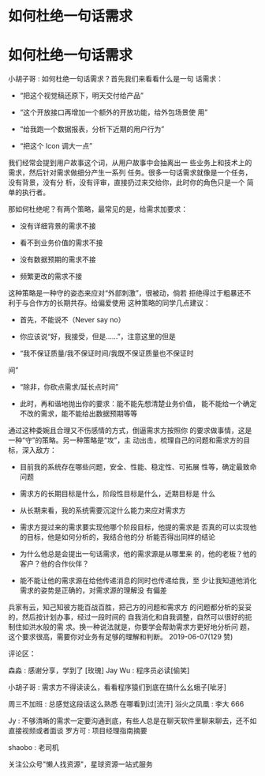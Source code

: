 # 如何杜绝一句话需求

# 如何杜绝一句话需求

小胡子哥 : 如何杜绝一句话需求？首先我们来看看什么是一句 话需求：

*   “把这个视觉稿还原下，明天交付给产品”

*   “这个开放接口再增加一个额外的开放功能，给外包场景使 用”

*   “给我跑一个数据报表，分析下近期的用户行为”

*   “把这个 Icon 调大一点”

我们经常会提到用户故事这个词，从用户故事中会抽离出一 些业务上和技术上的需求，然后针对需求做细分产生一系列 任务。很多一句话需求就像是一个任务，没有背景，没有分 析，没有评审，直接扔过来交给你，此时你的角色只是一个 简单的执行者。

那如何杜绝呢？有两个策略，最常见的是，给需求加要求：

*   没有详细背景的需求不接

*   看不到业务价值的需求不接

*   没有数据预期的需求不接

*   频繁更改的需求不接

这种策略是一种守的姿态来应对“外部刺激”，很被动，倘若 拒绝得过于粗暴还不利于与合作方的长期共存。给偏爱使用 这种策略的同学几点建议：

*   首先，不能说不（Never say no）

*   你应该说“好，我接受，但是……”，注意这里的但是

*   “我不保证质量/我不保证时间/我既不保证质量也不保证时

间”

*   “除非，你砍点需求/延长点时间”

*   此时，再和谐地抛出你的要求：能不能先想清楚业务价值， 能不能给一个确定不改的需求，能不能给出数据预期等等

通过这种委婉且合理又不伤感情的方式，倒逼需求方按照你 的要求做事情，这是一种“守”的策略。另一种策略是“攻”，主 动出击，梳理自己的问题和需求方的目标，深入敌方：

*   目前我的系统存在哪些问题，安全、性能、稳定性、可拓展 性等，确定最致命问题

*   需求方的长期目标是什么，阶段性目标是什么，近期目标是 什么

*   从长期来看，我的系统需要沉淀什么能力来应对需求方

*   需求方提过来的需求要实现他哪个阶段目标，他提的需求是 否真的可以实现他的目标，他是如何分析的，我结合他的分 析能否得出同样的结论

*   为什么他总是会提出一句话需求，他的需求源是从哪里来 的，他的老板？他的客户？他的合作伙伴？

*   能不能让他的需求源在给他传递消息的同时也传递给我，至 少让我知道他消化需求的姿势是正确的，对需求源的理解没 有偏差

兵家有云，知己知彼方能百战百胜，把己方的问题和需求方 的问题都分析的妥妥的，然后按计划办事，经过一段时间的 自我消化和自我调整，自然可以很好的扼制住如洪水般的需 求。换一种说法就是，你要学会帮助需求方更好地分析问 题，这个要求很高，需要你对业务有足够的理解和判断。 2019-06-07(129 赞)

评论区：

森淼 : 感谢分享，学到了 [玫瑰] Jay Wu : 程序员必读[偷笑]

小胡子哥 : 需求方不得读读么，看看程序猿们到底在搞什么幺蛾子[呲牙]

周三不加班 : 总感觉这段话这么熟悉 在哪看到过[流汗] 浴火之凤凰 : 李大 666

Jy : 不够清晰的需求一定要沟通到底，有些人总是在聊天软件里聊来聊去，还不如直接视频或者面谈 罗方可 : 项目经理指南摘要

shaobo : 老司机

关注公众号"懒人找资源"，星球资源一站式服务